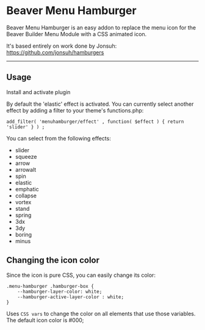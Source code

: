 # Beaver Menu Hamburger

Beaver Menu Hamburger is an easy addon to replace the menu icon for the Beaver Builder Menu Module with a CSS animated icon.

It's based entirely on work done by Jonsuh: https://github.com/jonsuh/hamburgers

---
## Usage

Install and activate plugin

By default the 'elastic' effect is activated. You can currently select another effect by adding a filter to your theme's functions.php:

    add_filter( 'menuhamburger/effect' , function( $effect ) { return 'slider' } ) ;

You can select from the following effects:

- slider
- squeeze
- arrow
- arrowalt
- spin
- elastic
- emphatic
- collapse
- vortex
- stand
- spring
- 3dx
- 3dy
- boring
- minus

## Changing the icon color

Since the icon is pure CSS, you can easily change its color:

    .menu-hamburger .hamburger-box {
        --hamburger-layer-color: white;
        --hamburger-active-layer-color : white;
    }

Uses `CSS vars` to change the color on all elements that use those variables. The default icon color is #000;